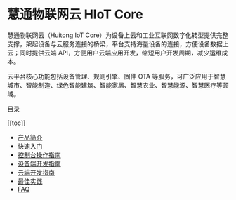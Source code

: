 # 慧通物联网云 HIoT Core

慧通物联网云（Huitong IoT Core）为设备上云和工业互联网数字化转型提供完整支撑，架起设备与云服务连接的桥梁，平台支持海量设备的连接，方便设备数据上云；同时提供云端 API，方便用户云端应用开发，缩短用户开发周期，减少运维成本。

云平台核心功能包括设备管理、规则引擎、固件 OTA 等服务，可广泛应用于智慧城市、智能制造、绿色智能建筑、智能家居、智慧农业、智慧能源、智慧医疗等领域。

目录

[[toc]]

* [产品简介](/product-intro/)
* [快速入门](/quick-start/)
* [控制台操作指南](/console-intro/)
* [设备端开发指南](/device-development-guide/)
* [云端开发指南](/cloud-development-guide/)
* [最佳实践](/best-practice/)
* [FAQ](/faq/)
